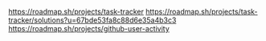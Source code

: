 https://roadmap.sh/projects/task-tracker
https://roadmap.sh/projects/task-tracker/solutions?u=67bde53fa8c88d6e35a4b3c3 
https://roadmap.sh/projects/github-user-activity
